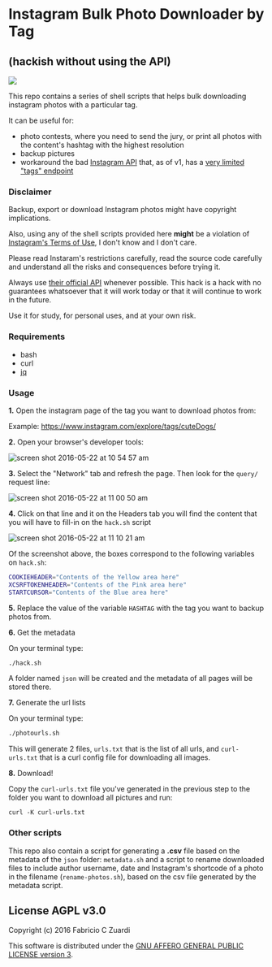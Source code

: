 # Instagram Bulk Photo Downloader by Tag
## (hackish without using the API)

<a href="https://openclipart.org/detail/173924/instant-camera"><img src="https://openclipart.org/download/173924/instantcamera.svg" /></a>

This repo contains a series of shell scripts that helps bulk downloading
instagram photos with a particular tag.

It can be useful for:
- photo contests, where you need to send the jury, or print all photos with
the content's hashtag with the highest resolution
- backup pictures
- workaround the bad [Instagram API][instagramapi] that, as of v1, has a [very limited "tags" endpoint](https://www.instagram.com/developer/endpoints/tags/#get_tags_media_recent)

### Disclaimer

Backup, export or download Instagram photos might have copyright implications.

Also, using any of the shell scripts provided here **might** be a violation of
[Instagram's Terms of Use](https://help.instagram.com/478745558852511), I don't know and I don't care.

Please read Instaram's restrictions carefully, read the source code carefully and understand all the risks and consequences before trying it.

Always use [their official API][instagramapi] whenever possible. This hack is a hack with no guarantees whatsoever that it will work today or that it will continue to work in the future.

Use it for study, for personal uses, and at your own risk.

### Requirements

- bash
- curl
- [jq](https://stedolan.github.io/jq/)

### Usage

**1.** Open the instagram page of the tag you want to download photos from:

Example: https://www.instagram.com/explore/tags/cuteDogs/

**2.** Open your browser's developer tools:

![screen shot 2016-05-22 at 10 54 57 am](https://cloud.githubusercontent.com/assets/7760/15454321/ce648516-200b-11e6-9e3e-ec2ce08883fe.png)

**3.** Select the "Network" tab and refresh the page. Then look for the ```query/```
request line:

![screen shot 2016-05-22 at 11 00 50 am](https://cloud.githubusercontent.com/assets/7760/15454341/7f1f053e-200c-11e6-9ad8-694cd1c83687.png)

**4.** Click on that line and it on the Headers tab you will find the content that you will have to fill-in on the ```hack.sh``` script

![screen shot 2016-05-22 at 11 10 21 am](https://cloud.githubusercontent.com/assets/7760/15454404/30a708aa-200e-11e6-889e-7044408336af.png)

Of the screenshot above, the boxes correspond to the following variables on ```hack.sh```:

```sh
COOKIEHEADER="Contents of the Yellow area here"
XCSRFTOKENHEADER="Contents of the Pink area here"
STARTCURSOR="Contents of the Blue area here"
```

**5.** Replace the value of the variable ```HASHTAG``` with the tag you want to backup photos from.

**6.** Get the metadata

On your terminal type:

```sh
./hack.sh
```

A folder named ```json``` will be created and the metadata of all pages will be stored there.

**7.** Generate the url lists

On your terminal type:

```sh
./photourls.sh
```

This will generate 2 files, ```urls.txt``` that is the list of all urls, and ```curl-urls.txt``` that is a curl config file for downloading all images.

**8.** Download!

Copy the ```curl-urls.txt``` file you've generated in the previous step to the folder you want to download all pictures and run:

```
curl -K curl-urls.txt
```

### Other scripts

This repo also contain a script for generating a **.csv** file based on the metadata of the ```json``` folder: ```metadata.sh``` and a script to rename downloaded files to include author username, date and Instagram's shortcode of a photo in the filename (```rename-photos.sh```), based on the csv file generated by the metadata script.

## License AGPL v3.0

Copyright (c) 2016 Fabricio C Zuardi

This software is distributed under the [GNU AFFERO GENERAL PUBLIC LICENSE version 3][license].

[instagramapi]: https://www.instagram.com/developer/
[license]: https://raw.githubusercontent.com/fczuardi/instagram-hashtag/master/LICENSE
